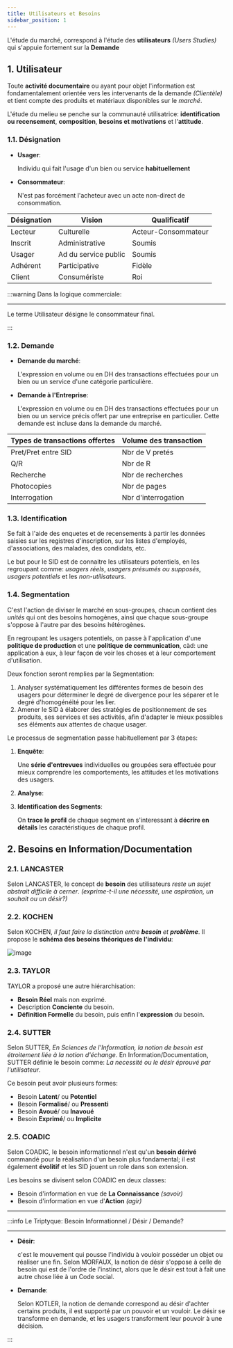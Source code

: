 ```yaml
---
title: Utilisateurs et Besoins
sidebar_position: 1
---
```


L'étude du marché, correspond à l'étude des **utilisateurs** _(Users Studies)_ qui s'appuie fortement sur la **Demande**

## 1. Utilisateur

Toute **activité documentaire** ou ayant pour objet l'information est fondamentalement orientée vers les intervenants de la demande _(Clientèle)_ et tient compte des produits et matériaux disponibles sur le _marché_.

L'étude du melieu se penche sur la communauté utilisatrice: **identification ou recensement**, **composition**, **besoins et motivations** et l'**attitude**.

### 1.1. Désignation

- **Usager**:

  Individu qui fait l'usage d'un bien ou service **habituellement**

- **Consommateur**:

  N'est pas forcément l'acheteur avec un acte non-direct de consommation.

| Désignation | Vision               | Qualificatif        |
| ----------- | -------------------- | ------------------- |
| Lecteur     | Culturelle           | Acteur-Consommateur |
| Inscrit     | Administrative       | Soumis              |
| Usager      | Ad du service public | Soumis              |
| Adhérent    | Participative        | Fidèle              |
| Client      | Consumériste         | Roi                 |

:::warning
Dans la logique commerciale:

---

Le terme Utilisateur désigne le consommateur final.

:::

### 1.2. Demande

- **Demande du marché**:

  L'expression en volume ou en DH des transactions effectuées pour un bien ou un service d'une catégorie particulière.

- **Demande à l'Entreprise**:

  L'expression en volume ou en DH des transactions effectuées pour un bien ou un service précis offert par une entreprise en particulier. Cette demande est incluse dans la demande du marché.

| Types de transactions offertes | Volume des transaction |
| ------------------------------ | ---------------------- |
| Pret/Pret entre SID            | Nbr de V pretés        |
| Q/R                            | Nbr de R               |
| Recherche                      | Nbr de recherches      |
| Photocopies                    | Nbr de pages           |
| Interrogation                  | Nbr d'interrogation    |

### 1.3. Identification

Se fait à l'aide des enquetes et de recensements à partir les données saisies sur les registres d'inscription, sur les listes d'employés, d'associations, des malades, des condidats, etc.

Le but pour le SID est de connaitre les utilisateurs potentiels, en les regroupant comme: _usagers réels_, _usagers présumés ou supposés_, _usagers potentiels_ et les _non-utilisateurs_.

### 1.4. Segmentation

C'est l'action de diviser le marché en sous-groupes, chacun contient des _unités_ qui ont des besoins homogènes, ainsi que chaque sous-groupe s'oppose à l'autre par des besoins hétérogènes.

En regroupant les usagers potentiels, on passe à l'application d'une **politique de production** et une **politique de communication**, càd: une application à eux, à leur façon de voir les choses et à leur comportement d'utilisation.

Deux fonction seront remplies par la Segmentation:

1. Analyser systématiquement les différentes formes de besoin des usagers pour déterminer le degré de divergence pour les séparer et le degré d'homogénéité pour les lier.
2. Amener le SID à élaborer des stratégies de positionnement de ses produits, ses services et ses activités, afin d'adapter le mieux possibles ses éléments aux attentes de chaque usager.

Le processus de segmentation passe habituellement par 3 étapes:

1. **Enquête**:

   Une **série d'entrevues** individuelles ou groupées sera effectuée pour mieux comprendre les comportements, les attitudes et les motivations des usagers.

2. **Analyse**:
3. **Identification des Segments**:

   On **trace le profil** de chaque segment en s'interessant à **décrire en détails** les caractéristiques de chaque profil.

## 2. Besoins en Information/Documentation

### 2.1. LANCASTER

Selon LANCASTER, le concept de **besoin** des utilisateurs _reste un sujet abstrait difficile à cerner_. _(exprime-t-il une nécessité, une aspiration, un souhait ou un désir?)_

### 2.2. KOCHEN

Selon KOCHEN, _il faut faire la distinction entre **besoin** et **problème**_. Il propose le **schéma des besoins théoriques de l'individu**:

![image](https://user-images.githubusercontent.com/72823374/175562022-af43fb7c-2394-4a43-b9f3-c4acb69a0a9c.png)

### 2.3. TAYLOR

TAYLOR a proposé une autre hiérarchisation:

- **Besoin Réel** mais non exprimé.
- Description **Conciente** du besoin.
- **Définition Formelle** du besoin, puis enfin l'**expression** du besoin.

### 2.4. SUTTER

Selon SUTTER, _En Sciences de l'Information, la notion de besoin est étroitement liée à la notion d'échange_. En Information/Documentation, SUTTER définie le besoin comme: _La necessité ou le désir éprouvé par l'utilisateur_.

Ce besoin peut avoir plusieurs formes:

- Besoin **Latent**/ ou **Potentiel**
- Besoin **Formalisé**/ ou **Pressenti**
- Besoin **Avoué**/ ou **Inavoué**
- Besoin **Exprimé**/ ou **Implicite**

### 2.5. COADIC

Selon COADIC, le besoin informationnel n'est qu'un **besoin dérivé** commandé pour la réalisation d'un besoin plus fondamental; il est également **évolitif** et les SID jouent un role dans son extension.

Les besoins se divisent selon COADIC en deux classes:

- Besoin d'information en vue de **La Connaissance** _(savoir)_
- Besoin d'information en vue d'**Action** _(agir)_

---

:::info
Le Triptyque: Besoin Informationnel / Désir / Demande?

---

- **Désir**:

  c'est le mouvement qui pousse l'individu à vouloir posséder un objet ou réaliser une fin. Selon MORFAUX, la notion de désir s'oppose à celle de besoin qui est de l'ordre de l'instinct, alors que le désir est tout à fait une autre chose liée à un Code social.

- **Demande**:

  Selon KOTLER, la notion de demande correspond au désir d'achter certains produits, il est supporté par un pouvoir et un vouloir. Le désir se transforme en demande, et les usagers transforment leur pouvoir à une décision.

:::
